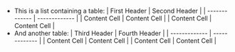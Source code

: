 - This is a list containing a table:
   | First Header  | Second Header |
   | ------------- | ------------- |
   | Content Cell  | Content Cell  |
   | Content Cell  | Content Cell  |
- And another table:
   | Third Header  | Fourth Header |
   | ------------- | ------------- |
   | Content Cell  | Content Cell  |
   | Content Cell  | Content Cell  |
